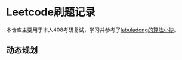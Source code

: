 # Leetcode刷题记录

本仓库主要用于本人408考研复试，学习并参考了[labuladong的算法小抄](https://labuladong.github.io/algo/)。

## 动态规划



## 